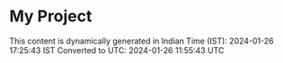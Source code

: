 # My Project

This content is dynamically generated in Indian Time (IST): 2024-01-26 17:25:43 IST
Converted to UTC: 2024-01-26 11:55:43 UTC
